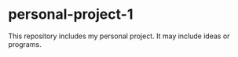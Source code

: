# personal-project-1

This repository includes my personal project.
It may include ideas or programs.
